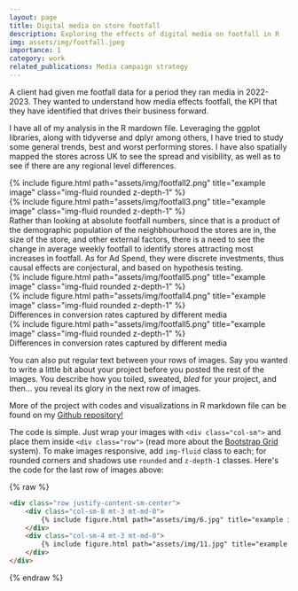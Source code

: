 ```yaml
---
layout: page
title: Digital media on store footfall
description: Exploring the effects of digital media on footfall in R
img: assets/img/footfall.jpeg
importance: 1
category: work
related_publications: Media campaign strategy
---
```


A client had given me footfall data for a period they ran media in 2022-2023. They wanted to understand how media effects footfall, the KPI that they have identified that drives their business forward.

I have all of my analysis in the R mardown file. Leveraging the ggplot libraries, along with tidyverse and dplyr among others, I have tried to study some general trends, best and worst performing stores. I have also spatially mapped the stores across UK to see the spread and visibility, as well as to see if there are any regional level differences.

<div class="row">
    <div class="col-sm mt-3 mt-md-0">
        {% include figure.html path="assets/img/footfall2.png" title="example image" class="img-fluid rounded z-depth-1" %}
    </div>
    <div class="col-sm mt-3 mt-md-0">
        {% include figure.html path="assets/img/footfall3.png" title="example image" class="img-fluid rounded z-depth-1" %}
    </div>
</div>

<div class="caption">
Rather than looking at absolute footfall numbers, since that is a product of the demographic population of the neighbhourhood the stores are in, the size of the store, and other external factors, there is a need to see the change in average weekly footfall to identify stores attracting most increases in footfall. As for Ad Spend, they were discrete investments, thus causal effects are conjectural, and based on hypothesis testing. 
</div>

<div class="row">
    <div class="col-sm mt-3 mt-md-0">
        {% include figure.html path="assets/img/footfall5.png" title="example image" class="img-fluid rounded z-depth-1" %}
    </div>
    <div class="col-sm mt-3 mt-md-0">
        {% include figure.html path="assets/img/footfall4.png" title="example image" class="img-fluid rounded z-depth-1" %}
    </div>
    <div class="caption">
    Differences in conversion rates captured by different media
</div>
</div>

<div class="row">
    <div class="col-sm mt-3 mt-md-0">
        {% include figure.html path="assets/img/footfall5.png" title="example image" class="img-fluid rounded z-depth-1" %}
    </div>
</div>
<div class="caption">
    Differences in conversion rates captured by different media
</div>

You can also put regular text between your rows of images.
Say you wanted to write a little bit about your project before you posted the rest of the images.
You describe how you toiled, sweated, *bled* for your project, and then... you reveal its glory in the next row of images.

More of the project with codes and visualizations in R markdown file can be found on my <a href="https://getbootstrap.com/docs/4.4/layout/grid/">Github repository!</a>


The code is simple.
Just wrap your images with `<div class="col-sm">` and place them inside `<div class="row">` (read more about the <a href="https://getbootstrap.com/docs/4.4/layout/grid/">Bootstrap Grid</a> system).
To make images responsive, add `img-fluid` class to each; for rounded corners and shadows use `rounded` and `z-depth-1` classes.
Here's the code for the last row of images above:

{% raw %}
```html
<div class="row justify-content-sm-center">
    <div class="col-sm-8 mt-3 mt-md-0">
        {% include figure.html path="assets/img/6.jpg" title="example image" class="img-fluid rounded z-depth-1" %}
    </div>
    <div class="col-sm-4 mt-3 mt-md-0">
        {% include figure.html path="assets/img/11.jpg" title="example image" class="img-fluid rounded z-depth-1" %}
    </div>
</div>
```
{% endraw %}
